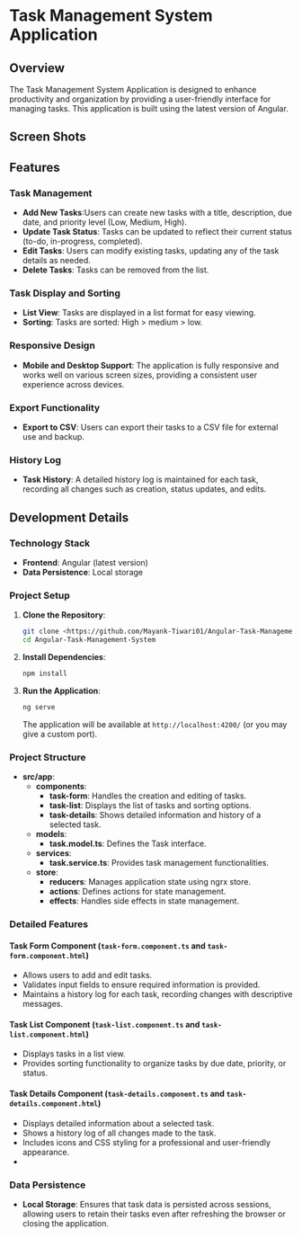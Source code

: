 # Task Management System Application

## Overview

The Task Management System Application is designed to enhance productivity and organization by providing a user-friendly interface for managing tasks. This application is built using the latest version of Angular.
## Screen Shots




## Features

### Task Management
- **Add New Tasks**:Users can create new tasks with a title, description, due date, and priority level (Low, Medium, High).
- **Update Task Status**: Tasks can be updated to reflect their current status (to-do, in-progress, completed).
- **Edit Tasks**: Users can modify existing tasks, updating any of the task details as needed.
- **Delete Tasks**: Tasks can be removed from the list.

### Task Display and Sorting
- **List View**: Tasks are displayed in a list format for easy viewing.
- **Sorting**: Tasks are sorted: High > medium > low.
### Responsive Design
- **Mobile and Desktop Support**: The application is fully responsive and works well on various screen sizes, providing a consistent user experience across devices.

### Export Functionality
- **Export to CSV**: Users can export their tasks to a CSV file for external use and backup.

### History Log
- **Task History**: A detailed history log is maintained for each task, recording all changes such as creation, status updates, and edits.

## Development Details

### Technology Stack
- **Frontend**: Angular (latest version)
- **Data Persistence**: Local storage

### Project Setup

1. **Clone the Repository**:
    ```bash
    git clone <https://github.com/Mayank-Tiwari01/Angular-Task-Management-System.git>
    cd Angular-Task-Management-System
    ```

2. **Install Dependencies**:
    ```bash
    npm install
    ```

3. **Run the Application**:
    ```bash
    ng serve
    ```

    The application will be available at `http://localhost:4200/` (or you may give a custom port).

### Project Structure

- **src/app**:
  - **components**:
    - **task-form**: Handles the creation and editing of tasks.
    - **task-list**: Displays the list of tasks and sorting options.
    - **task-details**: Shows detailed information and history of a selected task.
  - **models**:
    - **task.model.ts**: Defines the Task interface.
  - **services**:
    - **task.service.ts**: Provides task management functionalities.
  - **store**:
    - **reducers**: Manages application state using ngrx store.
    - **actions**: Defines actions for state management.
    - **effects**: Handles side effects in state management.

### Detailed Features

#### Task Form Component (`task-form.component.ts` and `task-form.component.html`)
- Allows users to add and edit tasks.
- Validates input fields to ensure required information is provided.
- Maintains a history log for each task, recording changes with descriptive messages.

#### Task List Component (`task-list.component.ts` and `task-list.component.html`)
- Displays tasks in a list view.
- Provides sorting functionality to organize tasks by due date, priority, or status.

#### Task Details Component (`task-details.component.ts` and `task-details.component.html`)
- Displays detailed information about a selected task.
- Shows a history log of all changes made to the task.
- Includes icons and CSS styling for a professional and user-friendly appearance.
- 
### Data Persistence
- **Local Storage**: Ensures that task data is persisted across sessions, allowing users to retain their tasks even after refreshing the browser or closing the application.


